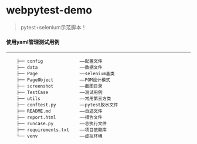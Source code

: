 # webpytest-demo


>pytest+selenium示范脚本！ 


#### 使用yaml管理测试用例



---
        ├── config              ——配置文件
        ├── data                ——数据文件
        ├── Page                ——selenium基类
        ├── PageObject          ——POM设计模式
        ├── screenshot          ——截图目录
        ├── TestCase            ——测试用例
        ├── utils               ——常用第三方类
        ├── conftest.py         ——pytest胶水文件
        ├── README.md           ——自述文件
        ├── report.html         ——报告文件
        ├── runcase.py          ——总执行文件
        ├── requirements.txt    ——项目依赖库
        └── venv                ——虚拟环境
        
      